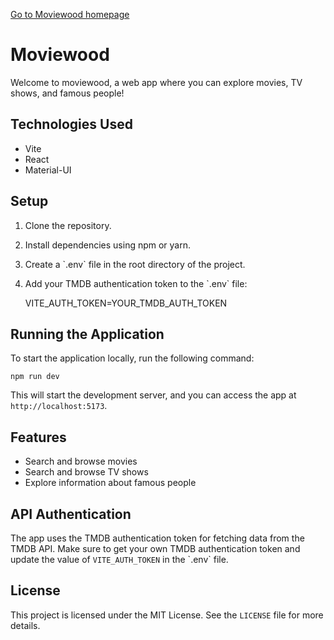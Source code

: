 [Go to Moviewood homepage](https://moviewood.netlify.app/)

Moviewood
=========

Welcome to moviewood, a web app where you can explore movies, TV shows, and famous people!

Technologies Used
-----------------

*   Vite
*   React
*   Material-UI

Setup
-----

1.  Clone the repository.
2.  Install dependencies using npm or yarn.
3.  Create a \`.env\` file in the root directory of the project.
4.  Add your TMDB authentication token to the \`.env\` file:

    VITE_AUTH_TOKEN=YOUR_TMDB_AUTH_TOKEN

Running the Application
-----------------------

To start the application locally, run the following command:

    npm run dev

This will start the development server, and you can access the app at `http://localhost:5173`.

Features
--------

*   Search and browse movies
*   Search and browse TV shows
*   Explore information about famous people

API Authentication
------------------

The app uses the TMDB authentication token for fetching data from the TMDB API. Make sure to get your own TMDB authentication token and update the value of `VITE_AUTH_TOKEN` in the \`.env\` file.

License
-------

This project is licensed under the MIT License. See the `LICENSE` file for more details.
